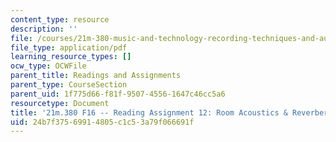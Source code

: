 ```yaml
---
content_type: resource
description: ''
file: /courses/21m-380-music-and-technology-recording-techniques-and-audio-production-fall-2016/24b7f37569914805c1c53a79f066691f_MIT21M_380F16_assn_rd12.pdf
file_type: application/pdf
learning_resource_types: []
ocw_type: OCWFile
parent_title: Readings and Assignments
parent_type: CourseSection
parent_uid: 1f775d66-f81f-9507-4556-1647c46cc5a6
resourcetype: Document
title: '21m.380 F16 -- Reading Assignment 12: Room Acoustics & Reverberation'
uid: 24b7f375-6991-4805-c1c5-3a79f066691f
---
```

